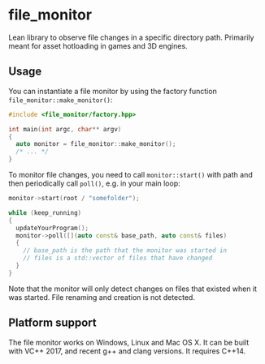 # file_monitor
Lean library to observe file changes in a specific directory path. Primarily meant for asset hotloading in games and 3D engines.

## Usage
You can instantiate a file monitor by using the factory function `file_monitor::make_monitor()`:

```c++
#include <file_monitor/factory.hpp>

int main(int argc, char** argv)
{
  auto monitor = file_monitor::make_monitor();
  /* ... */
}
```

To monitor file changes, you need to call `monitor::start()` with path and then periodically call `poll()`, e.g. in your main loop:
```c++
monitor->start(root / "somefolder");

while (keep_running)
{
  updateYourProgram();
  monitor->poll([](auto const& base_path, auto const& files)
  {
    // base_path is the path that the monitor was started in
    // files is a std::vector of files that have changed
  }
}
```

Note that the monitor will only detect changes on files that existed when it was started. File renaming and creation is not detected.

## Platform support
The file monitor works on Windows, Linux and Mac OS X. It can be built with VC++ 2017, and recent g++ and clang versions. It requires C++14.
